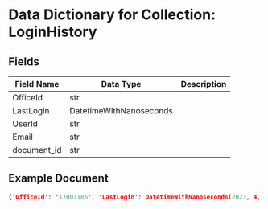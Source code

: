 # Data Dictionary for Collection: LoginHistory
## Fields
| Field Name | Data Type | Description |
|------------|-----------|-------------|
| OfficeId | str | |
| LastLogin | DatetimeWithNanoseconds | |
| UserId | str | |
| Email | str | |
| document_id | str | |

## Example Document
```json
{'OfficeId': '17003186', 'LastLogin': DatetimeWithNanoseconds(2023, 4, 12, 18, 32, 0, 336000, tzinfo=datetime.timezone.utc), 'UserId': 'vbjlH53MAnaSMCOy5ZHVaDt8kzV2', 'Email': 'zuubtester+dnoaconnect@gmail.com', 'document_id': '01gcuXt1oWu6tO4ChBvq'}
```
